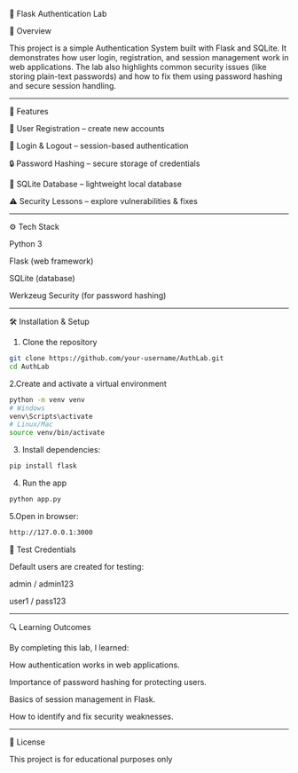 🔐 Flask Authentication Lab

📌 Overview

This project is a simple Authentication System built with Flask and SQLite.
It demonstrates how user login, registration, and session management work in web applications.
The lab also highlights common security issues (like storing plain-text passwords) and how to fix them using password hashing and secure session handling.

---

🚀 Features

📝 User Registration – create new accounts

🔑 Login & Logout – session-based authentication

🔒 Password Hashing – secure storage of credentials

📂 SQLite Database – lightweight local database

⚠️ Security Lessons – explore vulnerabilities & fixes

---

⚙️ Tech Stack

Python 3

Flask (web framework)

SQLite (database)

Werkzeug Security (for password hashing)

---

🛠️ Installation & Setup

1. Clone the repository

```bash
git clone https://github.com/your-username/AuthLab.git
cd AuthLab

```
2.Create and activate a virtual environment

```bash
python -m venv venv
# Windows
venv\Scripts\activate
# Linux/Mac
source venv/bin/activate
```
3. Install dependencies:

```bash
pip install flask
```

4. Run the app
```bash
python app.py

```
5.Open in browser:

```bash
http://127.0.0.1:3000
```
🧪 Test Credentials

Default users are created for testing:

admin / admin123

user1 / pass123

---

🔍 Learning Outcomes

By completing this lab, I learned:

How authentication works in web applications.

Importance of password hashing for protecting users.

Basics of session management in Flask.

How to identify and fix security weaknesses.

---

📖 License

This project is for educational purposes only
   
